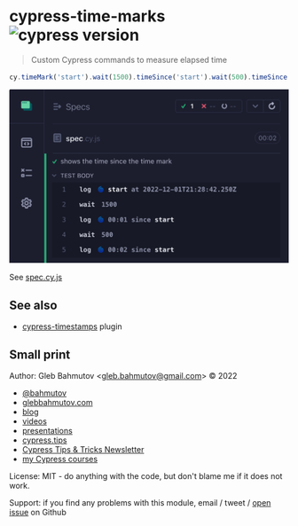 # cypress-time-marks ![cypress version](https://img.shields.io/badge/cypress-11.2.0-brightgreen)

> Custom Cypress commands to measure elapsed time

```js
cy.timeMark('start').wait(1500).timeSince('start').wait(500).timeSince('start')
```

![Time marks](./images/marks.png)

See [spec.cy.js](./cypress/e2e/spec.cy.js)

## See also

- [cypress-timestamps](https://github.com/bahmutov/cypress-timestamps) plugin

## Small print

Author: Gleb Bahmutov &lt;gleb.bahmutov@gmail.com&gt; &copy; 2022

- [@bahmutov](https://twitter.com/bahmutov)
- [glebbahmutov.com](https://glebbahmutov.com)
- [blog](https://glebbahmutov.com/blog)
- [videos](https://www.youtube.com/glebbahmutov)
- [presentations](https://slides.com/bahmutov)
- [cypress.tips](https://cypress.tips)
- [Cypress Tips & Tricks Newsletter](https://cypresstips.substack.com/)
- [my Cypress courses](https://cypress.tips/courses)

License: MIT - do anything with the code, but don't blame me if it does not work.

Support: if you find any problems with this module, email / tweet /
[open issue](https://github.com/bahmutov/cypress-time-marks/issues) on Github
